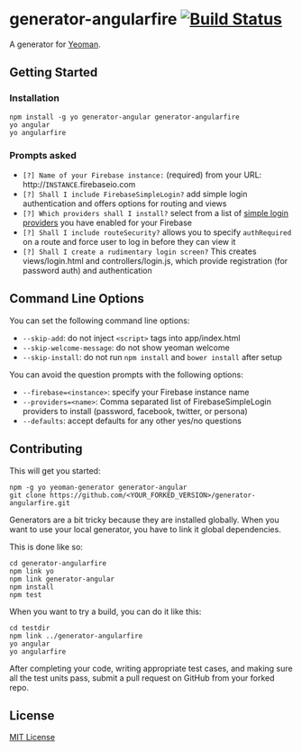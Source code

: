 generator-angularfire [![Build Status](https://secure.travis-ci.org/katowulf/generator-angularfire.png?branch=master)](https://travis-ci.org/katowulf/generator-angularfire)
=================================================

A generator for [Yeoman](http://yeoman.io).


Getting Started
---------------

### Installation

    npm install -g yo generator-angular generator-angularfire
    yo angular
    yo angularfire

### Prompts asked

 * `[?] Name of your Firebase instance:`
   (required) from your URL: http://`INSTANCE`.firebaseio.com
 * `[?] Shall I include FirebaseSimpleLogin?`
   add simple login authentication and offers options for routing and views
 * `[?] Which providers shall I install?`
   select from a list of [simple login providers](https://www.firebase.com/docs/security/simple-login-overview.html) you have enabled for your Firebase
 * `[?] Shall I include routeSecurity?`
   allows you to specify `authRequired` on a route and force user to log in before they can view it
 * `[?] Shall I create a rudimentary login screen?`
   This creates views/login.html and controllers/login.js, which provide registration (for password auth) and authentication


Command Line Options
--------------------

You can set the following command line options:

 * `--skip-add`: do not inject `<script>` tags into app/index.html
 * `--skip-welcome-message`: do not show yeoman welcome
 * `--skip-install`: do not run `npm install` and `bower install` after setup

You can avoid the question prompts with the following options:

 * `--firebase=<instance>`: specify your Firebase instance name
 * `--providers=<name>`: Comma separated list of FirebaseSimpleLogin providers to install (password, facebook, twitter, or persona)
 * `--defaults`: accept defaults for any other yes/no questions

Contributing
------------

This will get you started:

    npm -g yo yeoman-generator generator-angular
    git clone https://github.com/<YOUR_FORKED_VERSION>/generator-angularfire.git

Generators are a bit tricky because they are installed globally. When you want to use your local generator, you have to
link it global dependencies.

This is done like so:

    cd generator-angularfire
    npm link yo
    npm link generator-angular
    npm install
    npm test

When you want to try a build, you can do it like this:

    cd testdir
    npm link ../generator-angularfire
    yo angular
    yo angularfire

After completing your code, writing appropriate test cases, and making sure all the test units pass, submit
a pull request on GitHub from your forked repo.

License
-------

[MIT License](http://firebase.mit-license.org/)
